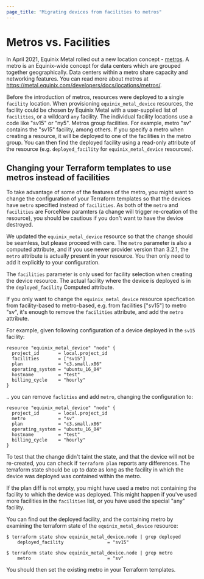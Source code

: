 ```yaml
---
page_title: "Migrating devices from facilities to metros"
---
```


# Metros vs. Facilities

In April 2021, Equinix Metal rolled out a new location concept - [metros](https://feedback.equinixmetal.com/changelog/new-metros-feature-live). A metro is an Equinix-wide concept for data centers which are grouped together geographically. Data centers within a metro share capacity and networking features. You can read more about metros at https://metal.equinix.com/developers/docs/locations/metros/.

Before the introduction of metros, resources were deployed to a single `facility` location.  When provisioning `equinix_metal_device` resources, the facility could be chosen by Equinix Metal with a user-supplied list of `facilities`, or a wildcard `any` facility.  The individual facility locations use a code like "sv15" or "ny5". Metros group facilities. For example, metro "sv" contains the "sv15" facility, among others. If you specify a metro when creating a resource, it will be deployed to one of the facilities in the metro group. You can then find the deployed facility using a read-only attribute of the resource (e.g. `deployed_facility` for `equinix_metal_device` resources).


## Changing your Terraform templates to use metros instead of facilities

To take advantage of some of the features of the metro, you might want to change the configuration of your Terraform templates so that the devices have `metro` specified instead of `facilities`. As both of the `metro` and `facilities` are ForceNew paramters (a change will trigger re-creation of the resource), you should be cautious if you don't want to have the device destroyed. 

We updated the `equinix_metal_device` resource so that the change should be seamless, but please proceed with care. The `metro` parameter is also a computed attribute, and if you use newer provider version than 3.2.1, the `metro` attribute is actually present in your resource. You then only need to add it explicitly to your configuration.

The `facilities` parameter is only used for facility selection when creating the device resource. The actual facility where the device is deployed is in the `deployed_facility` Computed attribute.

If you only want to change the `equinix_metal_device` resource specfication from facility-based to metro-based, e.g. from facilities ["sv15"] to metro "sv", it's enough to remove the `facilities` attribute, and add the `metro` attribute. 

For example, given following configuration of a device deployed in the `sv15` facility:

```hcl-terraform
resource "equinix_metal_device" "node" {
  project_id       = local.project_id
  facilities       = ["sv15"]
  plan             = "c3.small.x86"
  operating_system = "ubuntu_16_04"
  hostname         = "test"
  billing_cycle    = "hourly"
}
```

.. you can remove `faclities` and add `metro`, changing the configuration to:


```hcl-terraform
resource "equinix_metal_device" "node" {
  project_id       = local.project_id
  metro            = "sv"
  plan             = "c3.small.x86"
  operating_system = "ubuntu_16_04"
  hostname         = "test"
  billing_cycle    = "hourly"
}
```

To test that the change didn't taint the state, and that the device will not be re-created, you can check if `terraform plan` reports any differences. The terraform state should be up to date as long as the facility in which the device was deployed was contained within the metro.

If the plan diff is not empty, you might have used a metro not containing the facility to which the device was deployed. This might happen if you've used more facilities in the `facilities` list, or you have used the special "any" facility.

You can find out the deployed facility, and the containing metro by examining the terraform state of the `equinix_metal_device` resource:

```
$ terraform state show equinix_metal_device.node | grep deployed
    deployed_facility                = "sv15"
```

```
$ terraform state show equinix_metal_device.node | grep metro
    metro                            = "sv"
```

You should then set the existing metro in your Terraform templates.
